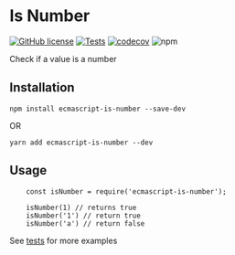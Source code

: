 # Is Number

[![GitHub license](https://img.shields.io/github/license/varora1406/ecmascript-is-number?style=flat)](https://github.com/varora1406/ecmascript-is-number/blob/master/LICENSE) [![Tests](https://github.com/varora1406/ecmascript-is-number/workflows/CI/badge.svg)](https://github.com/varora1406/ecmascript-is-number/actions) [![codecov](https://codecov.io/gh/varora1406/ecmascript-is-number/branch/master/graph/badge.svg)](https://codecov.io/gh/varora1406/ecmascript-is-number) ![npm](https://img.shields.io/npm/varora1406/ecmascript-is-number)

Check if a value is a number

## Installation

```
npm install ecmascript-is-number --save-dev
```

OR

```
yarn add ecmascript-is-number --dev
```

## Usage

```
    const isNumber = require('ecmascript-is-number');

    isNumber(1) // returns true
    isNumber('1') // return true
    isNumber('a') // return false
```

See [tests](https://github.com/varora1406/ecmascript-is-number/blob/af4a45f7f2e297ce673c15be9f97529f8abcfb29/lib/index.test.js) for more examples
